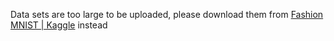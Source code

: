 Data sets are too large to be uploaded, please download them from [Fashion MNIST | Kaggle](https://www.kaggle.com/zalando-research/fashionmnist) instead